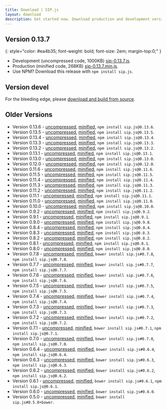 ```yaml
---
title: Download | SIP.js
layout: download
description: Get started now. Download production and development versions of the SIP.js library.
---
```


## Version 0.13.7
{: style="color: #ea4b35; font-weight: bold; font-size: 2em; margin-top:0;" }

* Development (uncompressed code, 1000KB) <a href="/download/sip-0.13.7.js" download="sip-0.13.7.js">sip-0.13.7.js</a>.
* Production (minified code, 268KB) <a href="/download/sip-0.13.7.min.js" download="sip-0.13.7.min.js">sip-0.13.7.min.js</a>.
* Use NPM? Download this release with `npm install sip.js`.

## Version devel

For the bleeding edge, please [download and build from source](//github.com/onsip/SIP.js).

## Older Versions
* Version 0.13.6 - <a href="/download/sip-0.13.6.js" download="sip-0.13.6.js">uncompressed</a>, <a href="/download/sip-0.13.6.min.js" download="sip-0.13.6.min.js">minified</a>, `npm install sip.js@0.13.6`.
* Version 0.13.5 - <a href="/download/sip-0.13.5.js" download="sip-0.13.5.js">uncompressed</a>, <a href="/download/sip-0.13.5.min.js" download="sip-0.13.5.min.js">minified</a>, `npm install sip.js@0.13.5`.
* Version 0.13.4 - <a href="/download/sip-0.13.4.js" download="sip-0.13.4.js">uncompressed</a>, <a href="/download/sip-0.13.4.min.js" download="sip-0.13.4.min.js">minified</a>, `npm install sip.js@0.13.4`.
* Version 0.13.3 - <a href="/download/sip-0.13.3.js" download="sip-0.13.3.js">uncompressed</a>, <a href="/download/sip-0.13.3.min.js" download="sip-0.13.3.min.js">minified</a>, `npm install sip.js@0.13.3`.
* Version 0.13.2 - <a href="/download/sip-0.13.2.js" download="sip-0.13.2.js">uncompressed</a>, <a href="/download/sip-0.13.2.min.js" download="sip-0.13.2.min.js">minified</a>, `npm install sip.js@0.13.2`.
* Version 0.13.1 - <a href="/download/sip-0.13.1.js" download="sip-0.13.1.js">uncompressed</a>, <a href="/download/sip-0.13.1.min.js" download="sip-0.13.1.min.js">minified</a>, `npm install sip.js@0.13.1`.
* Version 0.13.0 - <a href="/download/sip-0.13.0.js" download="sip-0.13.0.js">uncompressed</a>, <a href="/download/sip-0.13.0.min.js" download="sip-0.13.0.min.js">minified</a>, `npm install sip.js@0.13.0`.
* Version 0.12.0 - <a href="/download/sip-0.12.0.js" download="sip-0.12.0.js">uncompressed</a>, <a href="/download/sip-0.12.0.min.js" download="sip-0.12.0.min.js">minified</a>, `npm install sip.js@0.12.0`.
* Version 0.11.6 - <a href="/download/sip-0.11.6.js" download="sip-0.11.6.js">uncompressed</a>, <a href="/download/sip-0.11.6.min.js" download="sip-0.11.6.min.js">minified</a>, `npm install sip.js@0.11.6`.
* Version 0.11.5 - <a href="/download/sip-0.11.5.js" download="sip-0.11.5.js">uncompressed</a>, <a href="/download/sip-0.11.5.min.js" download="sip-0.11.5.min.js">minified</a>, `npm install sip.js@0.11.5`.
* Version 0.11.4 - <a href="/download/sip-0.11.4.js" download="sip-0.11.4.js">uncompressed</a>, <a href="/download/sip-0.11.4.min.js" download="sip-0.11.4.min.js">minified</a>, `npm install sip.js@0.11.4`.
* Version 0.11.3 - <a href="/download/sip-0.11.3.js" download="sip-0.11.3.js">uncompressed</a>, <a href="/download/sip-0.11.3.min.js" download="sip-0.11.3.min.js">minified</a>, `npm install sip.js@0.11.3`.
* Version 0.11.2 - <a href="/download/sip-0.11.2.js" download="sip-0.11.2.js">uncompressed</a>, <a href="/download/sip-0.11.2.min.js" download="sip-0.11.2.min.js">minified</a>, `npm install sip.js@0.11.2`.
* Version 0.11.1 - <a href="/download/sip-0.11.1.js" download="sip-0.11.1.js">uncompressed</a>, <a href="/download/sip-0.11.1.min.js" download="sip-0.11.1.min.js">minified</a>, `npm install sip.js@0.11.1`.
* Version 0.11.0 - <a href="/download/sip-0.11.0.js" download="sip-0.11.0.js">uncompressed</a>, <a href="/download/sip-0.11.0.min.js" download="sip-0.11.0.min.js">minified</a>, `npm install sip.js@0.11.0`.
* Version 0.10.0 - <a href="/download/sip-0.10.0.js" download="sip-0.10.0.js">uncompressed</a>, <a href="/download/sip-0.10.0.min.js" download="sip-0.10.0.min.js">minified</a>, `npm install sip.js@0.10.0`.
* Version 0.9.2 - <a href="/download/sip-0.9.2.js" download="sip-0.9.2.js">uncompressed</a>, <a href="/download/sip-0.9.2.min.js" download="sip-0.9.2.min.js">minified</a>, `npm install sip.js@0.9.2`.
* Version 0.9.1 - <a href="/download/sip-0.9.1.js" download="sip-0.9.1.js">uncompressed</a>, <a href="/download/sip-0.9.1.min.js" download="sip-0.9.1.min.js">minified</a>, `npm install sip.js@0.9.1`.
* Version 0.9.0 - <a href="/download/sip-0.9.0.js" download="sip-0.9.0.js">uncompressed</a>, <a href="/download/sip-0.9.0.min.js" download="sip-0.9.0.min.js">minified</a>, `npm install sip.js@0.9.0`.
* Version 0.8.4 - <a href="/download/sip-0.8.4.js" download="sip-0.8.4.js">uncompressed</a>, <a href="/download/sip-0.8.4.min.js" download="sip-0.8.4.min.js">minified</a>, `npm install sip.js@0.8.4`.
* Version 0.8.3 - <a href="/download/sip-0.8.3.js" download="sip-0.8.3.js">uncompressed</a>, <a href="/download/sip-0.8.3.min.js" download="sip-0.8.3.min.js">minified</a>, `npm install sip.js@0.8.3`.
* Version 0.8.2 - <a href="/download/sip-0.8.2.js" download="sip-0.8.2.js">uncompressed</a>, <a href="/download/sip-0.8.2.min.js" download="sip-0.8.2.min.js">minified</a>, `npm install sip.js@0.8.2`.
* Version 0.8.1 - <a href="/download/sip-0.8.1.js" download="sip-0.8.1.js">uncompressed</a>, <a href="/download/sip-0.8.1.min.js" download="sip-0.8.1.min.js">minified</a>, `npm install sip.js@0.8.1`.
* Version 0.8.0 - <a href="/download/sip-0.8.0.js" download="sip-0.8.0.js">uncompressed</a>, <a href="/download/sip-0.8.0.min.js" download="sip-0.8.0.min.js">minified</a>, `npm install sip.js@0.8.0`.
* Version 0.7.8 - <a href="/download/sip-0.7.8.js" download="sip-0.7.8.js">uncompressed</a>, <a href="/download/sip-0.7.8.min.js" download="sip-0.7.8.min.js">minified</a>, `bower install sip.js#0.7.8`, `npm install sip.js@0.7.8`.
* Version 0.7.7 - <a href="/download/sip-0.7.7.js" download="sip-0.7.7.js">uncompressed</a>, <a href="/download/sip-0.7.7.min.js" download="sip-0.7.7.min.js">minified</a>, `bower install sip.js#0.7.7`, `npm install sip.js@0.7.7`.
* Version 0.7.6 - <a href="/download/sip-0.7.6.js" download="sip-0.7.6.js">uncompressed</a>, <a href="/download/sip-0.7.6.min.js" download="sip-0.7.6.min.js">minified</a>, `bower install sip.js#0.7.6`, `npm install sip.js@0.7.6`.
* Version 0.7.5 - <a href="/download/sip-0.7.5.js" download="sip-0.7.5.js">uncompressed</a>, <a href="/download/sip-0.7.5.min.js" download="sip-0.7.5.min.js">minified</a>, `bower install sip.js#0.7.5`, `npm install sip.js@0.7.5`.
* Version 0.7.4 - <a href="/download/sip-0.7.4.js" download="sip-0.7.4.js">uncompressed</a>, <a href="/download/sip-0.7.4.min.js" download="sip-0.7.4.min.js">minified</a>, `bower install sip.js#0.7.4`, `npm install sip.js@0.7.4`.
* Version 0.7.3 - <a href="/download/sip-0.7.3.js" download="sip-0.7.3.js">uncompressed</a>, <a href="/download/sip-0.7.3.min.js" download="sip-0.7.3.min.js">minified</a>, `bower install sip.js#0.7.3`, `npm install sip.js@0.7.3`.
* Version 0.7.2 - <a href="/download/sip-0.7.2.js" download="sip-0.7.2.js">uncompressed</a>, <a href="/download/sip-0.7.2.min.js" download="sip-0.7.2.min.js">minified</a>, `bower install sip.js#0.7.2`, `npm install sip.js@0.7.2`.
* Version 0.7.1 - <a href="/download/sip-0.7.1.js" download="sip-0.7.1.js">uncompressed</a>, <a href="/download/sip-0.7.1.min.js" download="sip-0.7.1.min.js">minified</a>, `bower install sip.js#0.7.1`, `npm install sip.js@0.7.1`.
* Version 0.7.0 - <a href="/download/sip-0.7.0.js" download="sip-0.7.0.js">uncompressed</a>, <a href="/download/sip-0.7.0.min.js" download="sip-0.7.0.min.js">minified</a>, `bower install sip.js#0.7.0`, `npm install sip.js@0.7.0`.
* Version 0.6.4 - <a href="/download/sip-0.6.4.js" download="sip-0.6.4.js">uncompressed</a>, <a href="/download/sip-0.6.4.min.js" download="sip-0.6.4.min.js">minified</a>, `bower install sip.js#0.6.4`, `npm install sip.js@0.6.4`.
* Version 0.6.3 - <a href="/download/sip-0.6.3.js" download="sip-0.6.3.js">uncompressed</a>, <a href="/download/sip-0.6.3.min.js" download="sip-0.6.3.min.js">minified</a>, `bower install sip.js#0.6.3`, `npm install sip.js@0.6.3`.
* Version 0.6.2 - <a href="/download/sip-0.6.2.js" download="sip-0.6.2.js">uncompressed</a>, <a href="/download/sip-0.6.2.min.js" download="sip-0.6.2.min.js">minified</a>, `bower install sip.js#0.6.2`, `npm install sip.js@0.6.2`.
* Version 0.6.1 - <a href="/download/sip-0.6.1.js" download="sip-0.6.1.js">uncompressed</a>, <a href="/download/sip-0.6.1.min.js" download="sip-0.6.1.min.js">minified</a>, `bower install sip.js#0.6.1`, `npm install sip.js@0.6.1`.
* Version 0.6.0 - <a href="/download/sip-0.6.0.js" download="sip-0.6.0.js">uncompressed</a>, <a href="/download/sip-0.6.0.min.js" download="sip-0.6.0.min.js">minified</a>, `bower install sip.js#0.6.0`.
* Version 0.5.0 - <a href="/download/sip-0.5.0.js" download="sip-0.5.0.js">uncompressed</a>, <a href="/download/sip-0.5.0.min.js" download="sip-0.5.0.min.js">minified</a>, `bower install sip.js#0.5.0+bower`.
